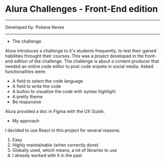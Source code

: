 # Alura Challenges - Front-End edition

---

Developed by: Poliana Neves

---

-   The challenge

Alura introduces a challenge to it's students frequently, to test their gained habilities throught their courses.
This was a project developed in the front-end edition of the challenge.
The challenge is about a content producer that needed an online code editor to post code snipets in social media.
Asked functionalities were:

-   A field to select the code language
-   A field to write the code
-   A button to visualize the code with syntax highlight
-   A pretty theme
-   Be responsive

Alura provided a doc in Figma with the UX Guide.

-   My approach

I decided to use React in this project for several reasons:

1. Easy
2. Highly maintainable (when correctly done)
3. Globally used, which means, a lot of libraries to use
4. I already worked with it in the past
